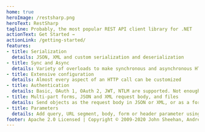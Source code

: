 ```yaml
---
home: true
heroImage: /restsharp.png
heroText: RestSharp
tagline: Probably, the most popular REST API client library for .NET
actionText: Get Started →
actionLink: /getting-started/
features:
- title: Serialization
  details: JSON, XML and custom serialization and deserialization
- title: Sync and Async
  details: Variety of overloads to make synchronous and asynchronous HTTP calls
- title: Extensive configuration
  details: Almost every aspect of an HTTP call can be customized
- title: Authentication
  details: Basic, OAuth 1, OAuth 2, JWT, NTLM are supported. Not enough? Write your own!
- title: Multi-part forms, JSON and XML request body, and files
  details: Send objects as the request body in JSON or XML, or as a form. Upload and download files as bytes or as streams.
- title: Parameters
  details: Add query, URL segment, body, form or header parameter using an easy and fluent API
footer: Apache 2.0 Licensed | Copyright © 2009-2020 John Sheehan, Andrew Young, Alexey Zimarev and RestSharp community.
---
```


